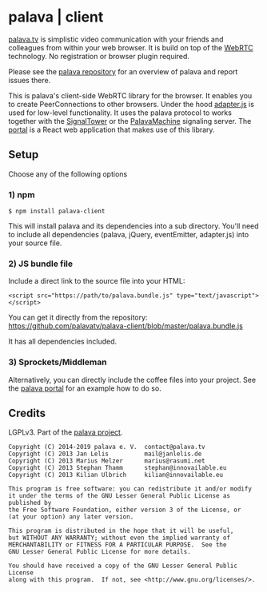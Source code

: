 # palava | client

[palava.tv](https://palava.tv) is simplistic video communication with your friends and colleagues from within your web browser. It is build on top of the [WebRTC](https://webrtc.org/) technology. No registration or browser plugin required.

Please see the [palava repository](https://github.com/palavatv/palava) for an overview of palava and report issues there.

This is palava's client-side WebRTC library for the browser. It enables you to create PeerConnections to other browsers. Under the hood [adapter.js](https://github.com/webrtchacks/adapter) is used for low-level functionality. It uses the palava protocol to works together with the [SignalTower](https://github.com/farao/signaltower/) or the [PalavaMachine](https://github.com/palavatv/palava-machine) signaling server. The [portal](https://github.com/palavatv/palava-portal) is a React web application that makes use of this library.

## Setup

Choose any of the following options

### 1) npm

    $ npm install palava-client

This will install palava and its dependencies into a sub directory. You'll need to include all dependencies (palava, jQuery, eventEmitter, adapter.js) into your source file.

### 2) JS bundle file

Include a direct link to the source file into your HTML:

    <script src="https://path/to/palava.bundle.js" type="text/javascript"></script>

You can get it directly from the repository: https://github.com/palavatv/palava-client/blob/master/palava.bundle.js

It has all dependencies included.

### 3) Sprockets/Middleman

Alternatively, you can directly include the coffee files into your project. See the [palava portal](https://github.com/palavatv/palava-portal) for an example how to do so.

## Credits

LGPLv3. Part of the [palava project](https://palava.tv).

    Copyright (C) 2014-2019 palava e. V.  contact@palava.tv
    Copyright (C) 2013 Jan Lelis          mail@janlelis.de
    Copyright (C) 2013 Marius Melzer      marius@rasumi.net
    Copyright (C) 2013 Stephan Thamm      stephan@innovailable.eu
    Copyright (C) 2013 Kilian Ulbrich     kilian@innovailable.eu

    This program is free software: you can redistribute it and/or modify
    it under the terms of the GNU Lesser General Public License as published by
    the Free Software Foundation, either version 3 of the License, or
    (at your option) any later version.

    This program is distributed in the hope that it will be useful,
    but WITHOUT ANY WARRANTY; without even the implied warranty of
    MERCHANTABILITY or FITNESS FOR A PARTICULAR PURPOSE.  See the
    GNU Lesser General Public License for more details.

    You should have received a copy of the GNU Lesser General Public License
    along with this program.  If not, see <http://www.gnu.org/licenses/>.
